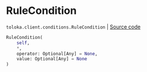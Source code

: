 # RuleCondition
`toloka.client.conditions.RuleCondition` | [Source code](https://github.com/Toloka/toloka-kit/blob/v0.1.24/src/client/conditions.py#L69)

```python
RuleCondition(
    self,
    *,
    operator: Optional[Any] = None,
    value: Optional[Any] = None
)
```

